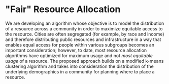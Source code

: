 # "Fair" Resource Allocation

We are developing an algorithm whose objective is to model the distribution of a resource across a community in order to maximize equitable access to the resource. Cities are often segregated (for example, by race and income) and therefore distributing public resources and infrastructure in a way that enables equal access for people within various subgroups becomes an important consideration; however, to date, most resource allocation algorithms have optimized for maximum usage and not *most equitable usage* of a resource.  The proposed approach builds on a modified k-means clustering algorithm and takes into consideration the distribution of the underlying demographics in a community for planning where to place a resource.
